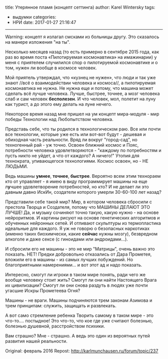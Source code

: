 title: Утерянное пламя (концепт сеттинга)
author: Karel Wintersky
tags:
  - выдумки
categories:
  - НРИ
date: 2017-01-27 21:16:47
---
Warning: концепт я излагал смсками из больницы другу. Это сказалось на манере изложения "на ты".

Несколько месяцев назад (то есть примерно в сентябре 2015 года, как раз во время поста «Пилотируемая космонавтика» на имажинарии) у меня с приятелем случилился спор о пилотируемой космонавтике и о том, нужен ли вообще в космосе человек.

Мой приятель утверждал, что «кузнец не нужен», что люди и так уже знают //всё о взаимодействии человека и космоса//, а пилотируемая космонавтика не нужна. Не нужна еще и потому, что машина может сделать всё лучше человека. Лучше, быстрее, точнее, а мозг человека слаб и сам человек **бесполезен**. И что человек, мол, полетит на луну как турист, а до этого ему делать на луне нечего.

Некоторое время назад мне пришел на ум концепт мира-модуля - мир победы Технологии над Любопытством человека.

Представь себе, что ты родился в технологическом раю. Все или почти все технологии, которые уже есть или вот-вот будут - дешевая и обиходная часть реальности. Вряд ли вокруг "город-сад", но техногенный рай - уж точно. Освоен ближний космос и Пояс, потребности человека удовлетворяются - "каждому по потребностям и пусть никто не уйдет, а что от каждого? А ничего!" Утопия для технократа, упивающегося технологиями. Космос освоен, но - НЕ ЛЮДЬМИ.

Ведь машины **умнее**, **точнее**, **быстрее**. Вероятно всем этим технораем кто от управляет - я имею в виду программирует машины на еще л**у**чшее удовлетворение потребностей, но кто? И не делает ли это давным давно ИскИн, создатели которого умерли 30-60-100 лет назад?

Представили себе такой мир? Мир, в котором человека сбросили с престола Творца и Создателя, потому что МАШИНЫ ДЕЛАЮТ ЭТО ЛУЧШЕ! Да, и музыку сочиняют точно такую, какую нужно - на основе нейроритмов. И картины рисуют на основе генетических алгоритмов и обученных нейронных сетей. И отливают скульптуры из термопластика идеальные для каждого. Я уж не говорю о безопасных наркотиках (именно таких биохимчески, какие **сейчас** нужны мозгу), безвредном алкоголе и даже сексе (с гиноидами или андроидами...).

И сбросили его не машины - это не мир "Матрицы", очень важно это показать. НЕТ! Предки добровольно отказались от Дара Прометея, вложили его в машины - из самых лучших побуждений. Но благоприятными намерениями... и вот этот ад и надо показать.

Интересно, смогут ли игроки в таком мире понять, ради чего же вообще человеку стоит жить? Смогут ли они найти Настоящего Врага их цивилизации? Смогут ли они снова раздуть в людях уже почти угасшие Искры Прометеева Огня?

Машины - не враги. Машины подчиняются трем законам Азимова и трем принципам: служить, защищать и развлекать.

А вот само стремление ребенка Творить самому в таком мире - это что-то.... постыдное! Это что-то, что кое где уже считают болезнью, болезнью душевной, расстройством психики.

Вам страшно? Мне - страшно. А ведь это один из вероятных путей развития нашей реальности.

Original: февраль 2016
Repost: http://karlmunchausen.ru/forum/topic/237
